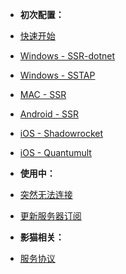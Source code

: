 * **初次配置：**

* [快速开始](start.md)



* [Windows - SSR-dotnet](winssr.md)
* [Windows - SSTAP](winsstap.md)
* [MAC - SSR](macssr.md)
* [Android - SSR](androidssr.md)
* [iOS - Shadowrocket](iosrocket.md)
* [iOS - Quantumult](iosquan.md)
* **使用中：**
* [突然无法连接](loss.md)
* [更新服务器订阅](update.md)
* **影猫相关：**
* [服务协议](tos.md)